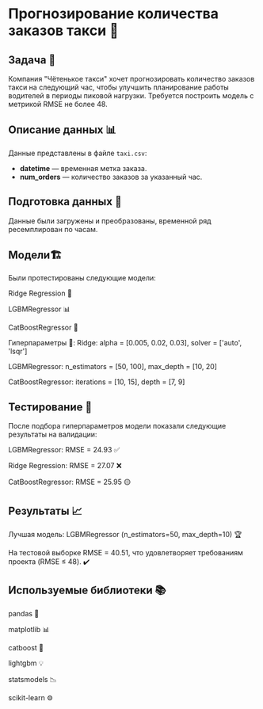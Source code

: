 # Прогнозирование количества заказов такси 🚖

## Задача 🎯
Компания "Чётенькое такси" хочет прогнозировать количество заказов такси на следующий час, чтобы улучшить планирование работы водителей в периоды пиковой нагрузки. Требуется построить модель с метрикой RMSE не более 48.

## Описание данных 📊
Данные представлены в файле `taxi.csv`:
- **datetime** — временная метка заказа.
- **num_orders** — количество заказов за указанный час.

## Подготовка данных 🧹
Данные были загружены и преобразованы, временной ряд ресемплирован по часам.

## Модели🏗️
Были протестированы следующие модели:

Ridge Regression 🤖

LGBMRegressor 📊

CatBoostRegressor 🍃

Гиперпараметры 🔧:
Ridge: alpha = [0.005, 0.02, 0.03], solver = ['auto', 'lsqr']

LGBMRegressor: n_estimators = [50, 100], max_depth = [10, 20]

CatBoostRegressor: iterations = [10, 15], depth = [7, 9]

## Тестирование 🧪
После подбора гиперпараметров модели показали следующие результаты на валидации:

LGBMRegressor: RMSE = 24.93 ✅

Ridge Regression: RMSE = 27.07 ❌

CatBoostRegressor: RMSE = 25.95 🟡

## Результаты 📈
Лучшая модель: LGBMRegressor (n_estimators=50, max_depth=10) 🏆

На тестовой выборке RMSE = 40.51, что удовлетворяет требованиям проекта (RMSE ≤ 48). ✔️

## Используемые библиотеки 📚
pandas 🐼

matplotlib 📊

catboost 🍃

lightgbm 💡

statsmodels 📉

scikit-learn ⚙️


